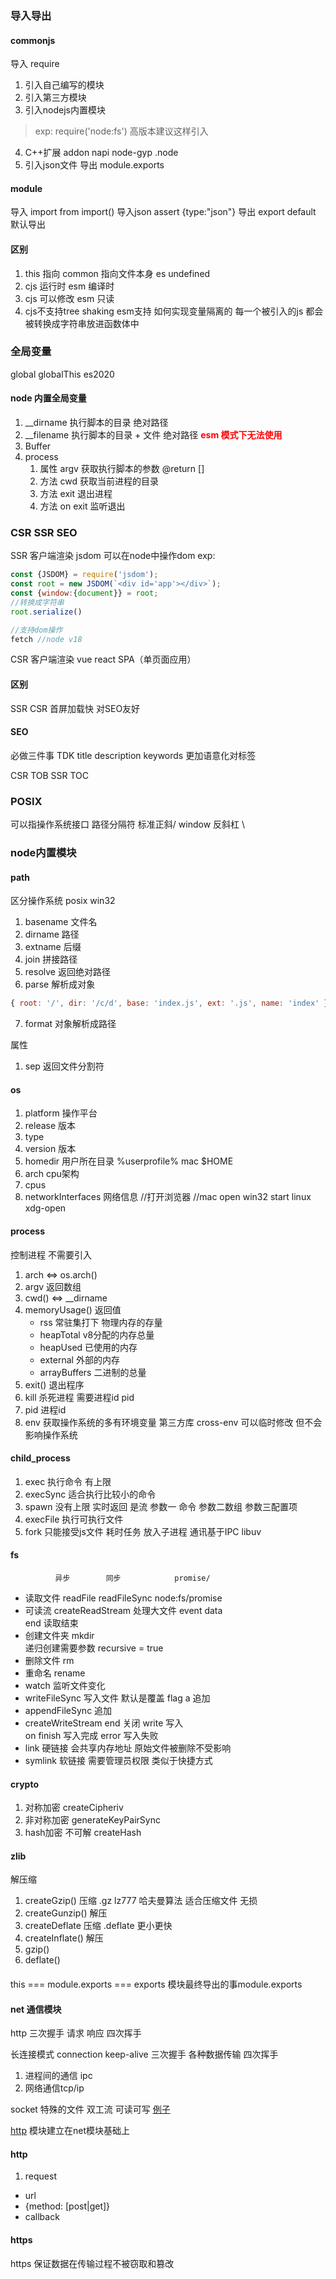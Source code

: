 ### 导入导出
#### commonjs
导入 require
1. 引入自己编写的模块
2. 引入第三方模块
3. 引入nodejs内置模块 
>exp: require('node:fs') 高版本建议这样引入 
4. C++扩展 addon napi node-gyp .node
5. 引入json文件
导出 module.exports 
#### module
导入 import from
import()
导入json assert {type:"json"}
导出 export default 默认导出

#### 区别
1. this 指向 common 指向文件本身 es undefined
2. cjs 运行时 esm 编译时
3. cjs 可以修改 esm 只读
4. cjs不支持tree shaking esm支持
如何实现变量隔离的
每一个被引入的js 都会被转换成字符串放进函数体中 

### 全局变量
global 
globalThis es2020 
#### node 内置全局变量
1. __dirname 执行脚本的目录  绝对路径
2. __filename 执行脚本的目录 + 文件 绝对路径 **<font color='red'>esm 模式下无法使用</font>**
3. Buffer
4. process 
    1. 属性 argv 获取执行脚本的参数 @return []
    2. 方法 cwd 获取当前进程的目录
    3. 方法 exit 退出进程
    4. 方法 on 
        exit 监听退出     
### CSR SSR SEO

SSR 客户端渲染
jsdom 可以在node中操作dom 
exp:
```js
const {JSDOM} = require('jsdom');
const root = new JSDOM(`<div id='app'></div>`);
const {window:{document}} = root;
//转换成字符串
root.serialize()

//支持dom操作
fetch //node v18
```
CSR 客户端渲染 vue react SPA（单页面应用）
#### 区别
SSR          CSR
首屏加载快
对SEO友好

#### SEO
必做三件事 TDK
title
description
keywords
更加语意化对标签

CSR TOB
SSR TOC 

### POSIX
可以指操作系统接口
路径分隔符 标准正斜/ window 反斜杠 \


### node内置模块

#### path
区分操作系统 posix  win32
1. basename 文件名
2. dirname 路径
3. extname 后缀
4. join 拼接路径
5. resolve 返回绝对路径
6. parse 解析成对象
```js
{ root: '/', dir: '/c/d', base: 'index.js', ext: '.js', name: 'index' }
```
7. format 对象解析成路径

属性
1. sep 返回文件分割符 
#### os
1. platform 操作平台
2. release 版本
3. type 
4. version 版本
5. homedir 用户所在目录 %userprofile% mac $HOME
6. arch cpu架构
7. cpus
8. networkInterfaces  网络信息
//打开浏览器
//mac open  win32 start linux xdg-open
#### process 
控制进程 不需要引入
1. arch <=> os.arch()
2. argv 返回数组
3. cwd() <=> __dirname 
4. memoryUsage() 
    返回值
    + rss 常驻集打下 物理内存的存量
    + heapTotal v8分配的内存总量
    + heapUsed 已使用的内存
    + external 外部的内存
    + arrayBuffers 二进制的总量
5. exit() 退出程序 
6. kill 杀死进程 需要进程id pid
7. pid 进程id
8. env 获取操作系统的多有环境变量  第三方库 cross-env
    可以临时修改 但不会影响操作系统
#### child_process
1. exec 执行命令 有上限
2. execSync 适合执行比较小的命令
3. spawn 没有上限 实时返回 是流  参数一 命令 参数二数组 参数三配置项
4. execFile 执行可执行文件
5. fork 只能接受js文件 耗时任务 放入子进程 通讯基于IPC libuv
#### fs 
              异步        同步            promise/ 
+  读取文件 readFile    readFileSync   node:fs/promise
+ 可读流   createReadStream
    处理大文件 
        event  data      
               end 读取结束
+ 创建文件夹 mkdir   
        递归创建需要参数 recursive = true
+ 删除文件  rm
+ 重命名    rename
+ watch 
    监听文件变化 
+ writeFileSync 写入文件 默认是覆盖
    flag a 追加
+ appendFileSync 追加
+ createWriteStream
    end 关闭
    write 写入   
    on finish 写入完成 error 写入失败
+ link  硬链接 会共享内存地址  原始文件被删除不受影响
+ symlink 软链接 需要管理员权限 类似于快捷方式    
#### crypto
1. 对称加密 createCipheriv
2. 非对称加密 generateKeyPairSync
3. hash加密 不可解  createHash
#### zlib
解压缩
1. createGzip() 压缩 .gz lz777 哈夫曼算法 适合压缩文件 无损
2. createGunzip()  解压
3. createDeflate 压缩 .deflate 更小更快
4. createInflate() 解压
5. gzip()
6. deflate()
#### 
this === module.exports === exports
模块最终导出的事module.exports
#### net 通信模块
http
三次握手
请求 
响应
四次挥手

长连接模式
connection keep-alive
三次握手
各种数据传输
四次挥手

1. 进程间的通信 ipc
2. 网络通信tcp/ip

socket 特殊的文件
双工流 可读可写
[例子](./src/net.js)

[http](#http) 模块建立在net模块基础上

#### http
1. request 
+ url 
+ {method: [post|get]}
+ callback

#### https
https 保证数据在传输过程不被窃取和篡改